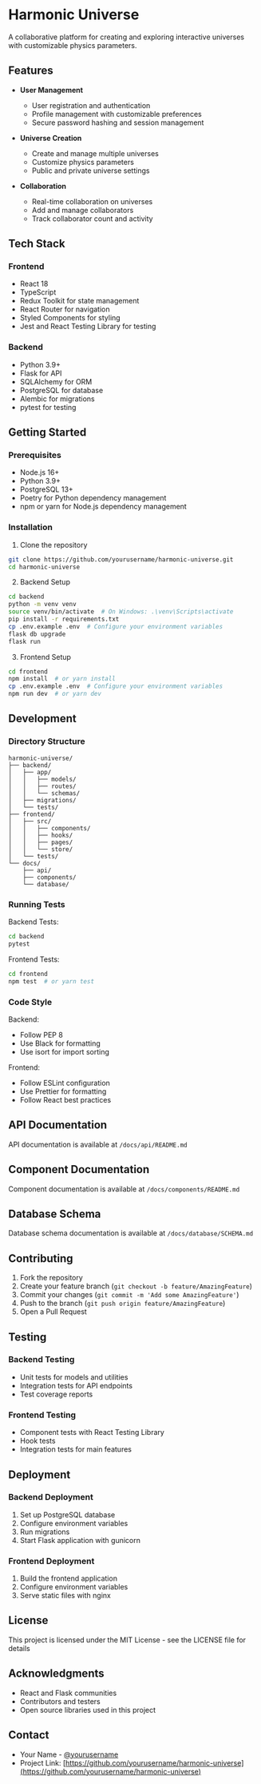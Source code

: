 # Harmonic Universe

A collaborative platform for creating and exploring interactive universes with customizable physics parameters.

## Features

- **User Management**
  - User registration and authentication
  - Profile management with customizable preferences
  - Secure password hashing and session management

- **Universe Creation**
  - Create and manage multiple universes
  - Customize physics parameters
  - Public and private universe settings

- **Collaboration**
  - Real-time collaboration on universes
  - Add and manage collaborators
  - Track collaborator count and activity

## Tech Stack

### Frontend
- React 18
- TypeScript
- Redux Toolkit for state management
- React Router for navigation
- Styled Components for styling
- Jest and React Testing Library for testing

### Backend
- Python 3.9+
- Flask for API
- SQLAlchemy for ORM
- PostgreSQL for database
- Alembic for migrations
- pytest for testing

## Getting Started

### Prerequisites
- Node.js 16+
- Python 3.9+
- PostgreSQL 13+
- Poetry for Python dependency management
- npm or yarn for Node.js dependency management

### Installation

1. Clone the repository
```bash
git clone https://github.com/yourusername/harmonic-universe.git
cd harmonic-universe
```

2. Backend Setup
```bash
cd backend
python -m venv venv
source venv/bin/activate  # On Windows: .\venv\Scripts\activate
pip install -r requirements.txt
cp .env.example .env  # Configure your environment variables
flask db upgrade
flask run
```

3. Frontend Setup
```bash
cd frontend
npm install  # or yarn install
cp .env.example .env  # Configure your environment variables
npm run dev  # or yarn dev
```

## Development

### Directory Structure
```
harmonic-universe/
├── backend/
│   ├── app/
│   │   ├── models/
│   │   ├── routes/
│   │   └── schemas/
│   ├── migrations/
│   └── tests/
├── frontend/
│   ├── src/
│   │   ├── components/
│   │   ├── hooks/
│   │   ├── pages/
│   │   └── store/
│   └── tests/
└── docs/
    ├── api/
    ├── components/
    └── database/
```

### Running Tests

Backend Tests:
```bash
cd backend
pytest
```

Frontend Tests:
```bash
cd frontend
npm test  # or yarn test
```

### Code Style

Backend:
- Follow PEP 8
- Use Black for formatting
- Use isort for import sorting

Frontend:
- Follow ESLint configuration
- Use Prettier for formatting
- Follow React best practices

## API Documentation

API documentation is available at `/docs/api/README.md`

## Component Documentation

Component documentation is available at `/docs/components/README.md`

## Database Schema

Database schema documentation is available at `/docs/database/SCHEMA.md`

## Contributing

1. Fork the repository
2. Create your feature branch (`git checkout -b feature/AmazingFeature`)
3. Commit your changes (`git commit -m 'Add some AmazingFeature'`)
4. Push to the branch (`git push origin feature/AmazingFeature`)
5. Open a Pull Request

## Testing

### Backend Testing
- Unit tests for models and utilities
- Integration tests for API endpoints
- Test coverage reports

### Frontend Testing
- Component tests with React Testing Library
- Hook tests
- Integration tests for main features

## Deployment

### Backend Deployment
1. Set up PostgreSQL database
2. Configure environment variables
3. Run migrations
4. Start Flask application with gunicorn

### Frontend Deployment
1. Build the frontend application
2. Configure environment variables
3. Serve static files with nginx

## License

This project is licensed under the MIT License - see the LICENSE file for details

## Acknowledgments

- React and Flask communities
- Contributors and testers
- Open source libraries used in this project

## Contact

- Your Name - [@yourusername](https://twitter.com/yourusername)
- Project Link: [https://github.com/yourusername/harmonic-universe](https://github.com/yourusername/harmonic-universe)
